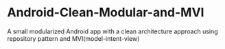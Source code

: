 # Android-Clean-Modular-and-MVI

A small modularized Android app with a clean architecture approach using repository pattern and MVI(model-intent-view)









